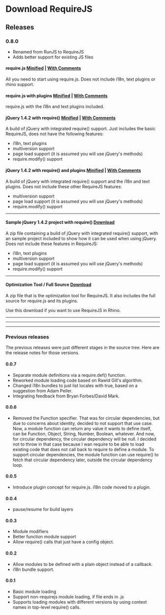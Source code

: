 # Download RequireJS

## Releases

### 0.8.0

* Renamed from RunJS to RequireJS
* Adds better support for existing JS files

#### require.js [Minified](release/0.8.0/minified/require.js) | [With Comments](release/0.8.0/comments/require.js)

All you need to start using require.js. Does not include i18n, text plugins or rhino support. 

#### require.js with plugins [Minified](release/0.8.0/minified/allplugins-require.js) | [With Comments](release/0.8.0/comments/allplugins-require.js)

require.js with the i18n and text plugins included. 

#### jQuery 1.4.2 with require() [Minified](release/0.8.0/minified/require-jquery-1.4.2.js) | [With Comments](release/0.8.0/comments/require-jquery-1.4.2.js)

A build of jQuery with integrated require() support. Just includes the basic RequireJS, does not have the following features:

* i18n, text plugins
* multiversion support
* page load support (it is assumed you will use jQuery's methods)
* require.modify() support

#### jQuery 1.4.2 with require() and plugins [Minified](release/0.8.0/minified/requireplugins-jquery-1.4.2.js) | [With Comments](release/0.8.0/comments/requireplugins-jquery-1.4.2.js)

A build of jQuery with integrated require() support and the i18n and text plugins. Does not include these other RequireJS features:

* multiversion support
* page load support (it is assumed you will use jQuery's methods)
* require.modify() support

<hr>

#### Sample jQuery 1.4.2 project with require() [Download](release/0.8.0/jquery-require-sample.zip)

A zip file containing a build of jQuery with integrated require() support, with an sample project included to show how it can be used when using jQuery. Does not include these features in RequireJS:

* i18n, text plugins
* multiversion support
* page load support (it is assumed you will use jQuery's methods)
* require.modify() support

<hr>

#### Optimization Tool / Full Source [Download](release/0.8.0/requirejs-0.8.0.zip)

A zip file that is the optimization tool for RequireJS. It also includes the full source for require.js and its plugins.

Use this download if you want to use RequireJS in Rhino.

<hr>
<hr>
<hr>

### Previous releases

The previous releases were just different stages in the source tree. Here are the release notes for those versions.

#### 0.0.7

* Separate module definitions via a require.def() function.
* Reworked module loading code based on Rawld Gill's algorithm.
* Changed i18n bundles to just list locales with true, based on a suggestion
  from Adam Peller.
* Integrating feedback from Bryan Forbes/David Mark.

#### 0.0.6

* Removed the Function specifier. That was for circular dependencies, but due to concerns about identity, decided to not support that use case. Now, a module function can return any value it wants to define itself, can be Function, Object, String, Number, Boolean, whatever. And now, for circular dependency, the circular dependency will be null. I decided not to throw in that case because I wan require to be able to load existing code that does not call back to require to define a module. To support circular dependencies, the module function can use require() to fetch that circular dependency later, outside the circular dependency loop.

#### 0.0.5

* Introduce plugin concept for require.js. i18n code moved to a plugin.

#### 0.0.4

* pause/resume for build layers

#### 0.0.3

* Module modifiers
* Better function module support
* Allow require() calls that just have a config object.

#### 0.0.2

* Allow modules to be defined with a plain object instead of a callback.
* i18n bundle support.

#### 0.0.1

* Basic module loading
* Support non-requirejs module loading, if file ends in .js
* Supports loading modules with different versions by using context names in
  top-level require() calls.
